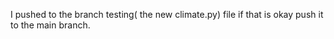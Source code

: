 I pushed to the branch testing( the new climate.py) file if that is okay push it to the main branch.
